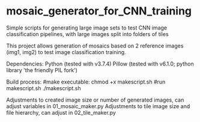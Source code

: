 # mosaic_generator_for_CNN_training
Simple scripts for generating large image sets to test CNN image classification pipelines, with large images split into folders of tiles

This project allows generation of mosaics based on 2 reference images (img1, img2) to test image classification training.

Dependencies:
Python (tested with v3.7.4)
Pillow (tested with v6.1.0; python library 'the friendly PIL fork')

Build process:
#make executable:
chmod +x makescript.sh
#run makescript.sh
./makescript.sh


Adjustments to created image size or number of generated images, can adjust variables in 01_mosaic_maker.py
Adjustments to tile image size and file hierarchy, can adjust in 02_tile_maker.py
